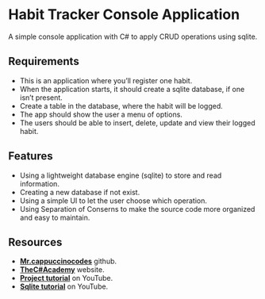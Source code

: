 # Habit Tracker Console Application  
A simple console application with C# to apply CRUD operations using sqlite.  

## Requirements
- This is an application where you’ll register one habit.
- When the application starts, it should create a sqlite database, if one isn’t present.
- Create a table in the database, where the habit will be logged.
- The app should show the user a menu of options.
- The users should be able to insert, delete, update and view their logged habit.

## Features
- Using a lightweight database engine (sqlite) to store and read information.
- Creating a new database if not exist.
- Using a simple UI to let the user choose which operation.
- Using Separation of Conserns to make the source code more organized and easy to maintain.  

## Resources
- **[Mr.cappuccinocodes](https://github.com/cappuccinocodes)** github.
- **[TheC#Academy](https://thecsharpacademy.com/)** website.
- **[Project tutorial](https://www.youtube.com/watch?v=d1JIJdDVFjs)** on YouTube.
- **[Sqlite tutorial](https://www.youtube.com/watch?v=HQKwgk6XkIA)** on YouTube.
